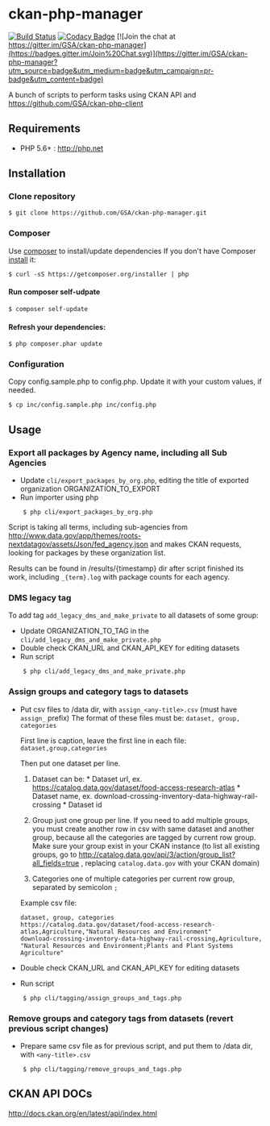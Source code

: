 ckan-php-manager
================

[![Build Status](https://travis-ci.org/GSA/ckan-php-manager.svg?branch=master)](https://travis-ci.org/GSA/ckan-php-manager)
[![Codacy Badge](https://api.codacy.com/project/badge/a07828e07ef9416583a88beedf6ff072)](https://www.codacy.com/app/alexandr-perfilov/ckan-php-manager)
[![Join the chat at https://gitter.im/GSA/ckan-php-manager](https://badges.gitter.im/Join%20Chat.svg)](https://gitter.im/GSA/ckan-php-manager?utm_source=badge&utm_medium=badge&utm_campaign=pr-badge&utm_content=badge)

A bunch of scripts to perform tasks using CKAN API and https://github.com/GSA/ckan-php-client

## Requirements

* PHP 5.6+ : <http://php.net>

## Installation

### Clone repository
    $ git clone https://github.com/GSA/ckan-php-manager.git

### Composer
Use [composer](#composer) to install/update dependencies
If you don't have Composer [install](https://getcomposer.org/download/) it:

    $ curl -sS https://getcomposer.org/installer | php

#### Run composer self-udpate

    $ composer self-update

#### Refresh your dependencies:

    $ php composer.phar update

### Configuration
Copy config.sample.php to config.php. Update it with your custom values, if needed.

    $ cp inc/config.sample.php inc/config.php

## Usage

### Export all packages by Agency name, including all Sub Agencies

* Update `cli/export_packages_by_org.php`, editing the title of exported organization ORGANIZATION_TO_EXPORT
* Run importer using php

```
    $ php cli/export_packages_by_org.php
```

Script is taking all terms, including sub-agencies from http://www.data.gov/app/themes/roots-nextdatagov/assets/Json/fed_agency.json and makes CKAN requests,
looking for packages by these organization list.

Results can be found in /results/{timestamp} dir after script finished its work, including `_{term}.log` with package counts for each agency.

### DMS legacy tag

To add tag `add_legacy_dms_and_make_private` to all datasets of some group:

* Update ORGANIZATION_TO_TAG in the `cli/add_legacy_dms_and_make_private.php`
* Double check CKAN_URL and CKAN_API_KEY for editing datasets
* Run script

```
    $ php cli/add_legacy_dms_and_make_private.php
```

### Assign groups and category tags to datasets

* Put csv files to /data dir, with `assign_<any-title>.csv` (must have `assign_` prefix)
    The format of these files must be:
    `dataset, group, categories`

    First line is caption, leave the first line in each file:
    `dataset,group,categories`

    Then put one dataset per line.

    1. Dataset can be:
      * Dataset url, ex. https://catalog.data.gov/dataset/food-access-research-atlas
      * Dataset name, ex. download-crossing-inventory-data-highway-rail-crossing
      * Dataset id

    2. Group
    just one group per line. If you need to add multiple groups, you must create another row in csv with same dataset and another group,
    because all the categories are tagged by current row group. Make sure your group exist in your CKAN instance (to list all
    existing groups, go to http://catalog.data.gov/api/3/action/group_list?all_fields=true , replacing `catalog.data.gov` with your
     CKAN domain)

    3. Categories
    one of multiple categories per current row group, separated by semicolon `;`

    Example csv file:

    ```
    dataset, group, categories
    https://catalog.data.gov/dataset/food-access-research-atlas,Agriculture,"Natural Resources and Environment"
    download-crossing-inventory-data-highway-rail-crossing,Agriculture, "Natural Resources and Environment;Plants and Plant Systems Agriculture"
    ```
* Double check CKAN_URL and CKAN_API_KEY for editing datasets
* Run script

```
    $ php cli/tagging/assign_groups_and_tags.php
```

### Remove groups and category tags from datasets (revert previous script changes)

* Prepare same csv file as for previous script, and put them to /data dir, with `<any-title>.csv`

```
    $ php cli/tagging/remove_groups_and_tags.php
```

## CKAN API DOCs

http://docs.ckan.org/en/latest/api/index.html
